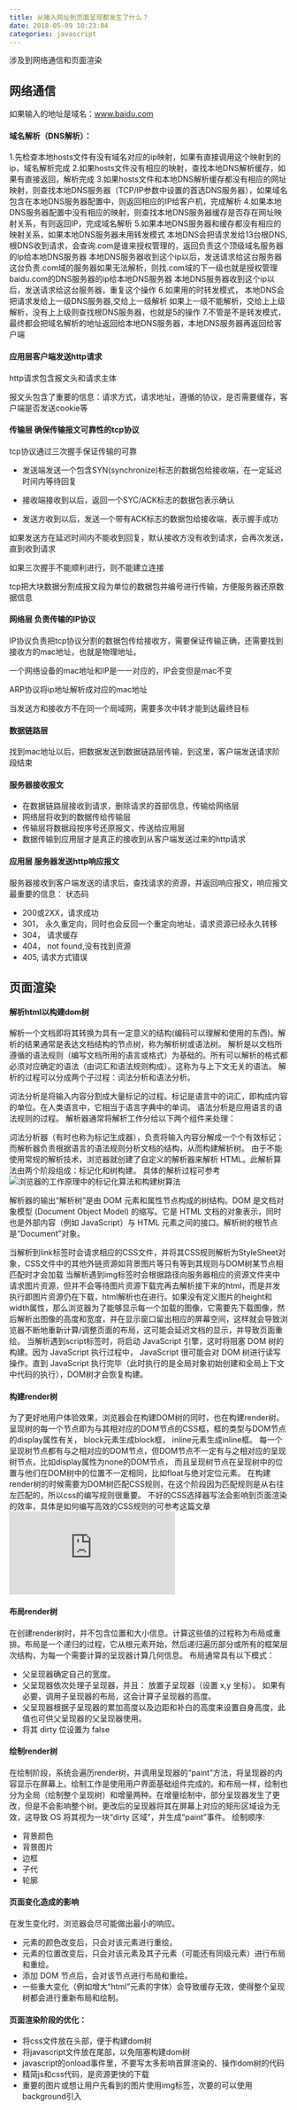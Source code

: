 ```yaml
---
title: 从输入网址到页面呈现都发生了什么？
date: 2018-05-09 10:23:04
categories: javascript
---
```


涉及到网络通信和页面渲染

## 网络通信

如果输入的地址是域名：www.baidu.com

#### 域名解析（DNS解析）：

  1.先检查本地hosts文件有没有域名对应的ip映射，如果有直接调用这个映射到的ip，域名解析完成
  2.如果hosts文件没有相应的映射，查找本地DNS解析缓存，如果有直接返回，解析完成
  3.如果hosts文件和本地DNS解析缓存都没有相应的网址映射，则查找本地DNS服务器（TCP/IP参数中设置的首选DNS服务器），如果域名包含在本地DNS服务器配置中，则返回相应的IP给客户机，完成解析
  4.如果本地DNS服务器配置中没有相应的映射，则查找本地DNS服务器缓存是否存在网址映射关系，有则返回IP，完成域名解析
  5.如果本地DNS服务器和缓存都没有相应的映射关系，如果本地DNS服务器未用转发模式
      本地DNS会把请求发给13台根DNS,
      根DNS收到请求，会查询.com是谁来授权管理的，返回负责这个顶级域名服务器的Ip给本地DNS服务器
      本地DNS服务器收到这个ip以后，发送请求给这台服务器
      这台负责.com域的服务器如果无法解析，则找.com域的下一级也就是授权管理baidu.com的DNS服务器的ip给本地DNS服务器
      本地DNS服务器收到这个ip以后，发送请求给这台服务器，重复这个操作
  6.如果用的时转发模式，
      本地DNS会把请求发给上一级DNS服务器,交给上一级解析
      如果上一级不能解析，交给上上级解析，没有上上级则查找根DNS服务器，也就是5的操作
  7.不管是不是转发模式，最终都会把域名解析的地址返回给本地DNS服务器，本地DNS服务器再返回给客户端


#### 应用层客户端发送http请求

http请求包含报文头和请求主体

报文头包含了重要的信息：请求方式，请求地址，遵循的协议，是否需要缓存，客户端是否发送cookie等

#### 传输层 确保传输报文可靠性的tcp协议

tcp协议通过三次握手保证传输的可靠

- 发送端发送一个包含SYN(synchronize)标志的数据包给接收端，在一定延迟时间内等待回复

- 接收端接收到以后，返回一个SYC/ACK标志的数据包表示确认

- 发送方收到以后，发送一个带有ACK标志的数据包给接收端，表示握手成功

如果发送方在延迟时间内不能收到回复，默认接收方没有收到请求，会再次发送，直到收到请求

如果三次握手不能顺利进行，则不能建立连接

tcp把大块数据分割成报文段为单位的数据包并编号进行传输，方便服务器还原数据信息

#### 网络层 负责传输的IP协议

IP协议负责把tcp协议分割的数据包传给接收方，需要保证传输正确，还需要找到接收方的mac地址，也就是物理地址。

一个网络设备的mac地址和IP是一一对应的，IP会变但是mac不变

ARP协议将ip地址解析成对应的mac地址

当发送方和接收方不在同一个局域网，需要多次中转才能到达最终目标

#### 数据链路层

找到mac地址以后，把数据发送到数据链路层传输，到这里，客户端发送请求阶段结束

#### 服务器接收报文

- 在数据链路层接收到请求，删除请求的首部信息，传输给网络层
- 网络层将收到的数据传给传输层
- 传输层将数据段按序号还原报文，传送给应用层
- 数据传输到应用层才是真正的接收到从客户端发送过来的http请求

#### 应用层 服务器发送http响应报文

服务器接收到客户端发送的请求后，查找请求的资源，并返回响应报文，响应报文最重要的信息： 状态码

- 200或2XX，请求成功
- 301， 永久重定向，同时也会反回一个重定向地址，请求资源已经永久转移
- 304， 请求缓存
- 404， not found,没有找到资源
- 405, 请求方式错误


## 页面渲染

#### 解析html以构建dom树

解析一个文档即将其转换为具有一定意义的结构(编码可以理解和使用的东西)。解析的结果通常是表达文档结构的节点树，称为解析树或语法树。
解析是以文档所遵循的语法规则（编写文档所用的语言或格式）为基础的。所有可以解析的格式都必须对应确定的语法（由词汇和语法规则构成）。这称为与上下文无关的语法。
解析的过程可以分成两个子过程：词法分析和语法分析。

词法分析是将输入内容分割成大量标记的过程。标记是语言中的词汇，即构成内容的单位。在人类语言中，它相当于语言字典中的单词。
语法分析是应用语言的语法规则的过程。
解析器通常将解析工作分给以下两个组件来处理：

词法分析器（有时也称为标记生成器），负责将输入内容分解成一个个有效标记；
而解析器负责根据语言的语法规则分析文档的结构，从而构建解析树。
由于不能使用常规的解析技术，浏览器就创建了自定义的解析器来解析 HTML。此解析算法由两个阶段组成：标记化和树构建。
具体的解析过程可参考![浏览器的工作原理](https://www.html5rocks.com/zh/tutorials/internals/howbrowserswork/)中的标记化算法和构建树算法

解析器的输出“解析树”是由 DOM 元素和属性节点构成的树结构。DOM 是文档对象模型 (Document Object Model) 的缩写。它是 HTML 文档的对象表示，同时也是外部内容（例如 JavaScript）与 HTML 元素之间的接口。解析树的根节点是“Document”对象。

当解析到link标签时会请求相应的CSS文件，并将其CSS规则解析为StyleSheet对象，CSS文件中的其他外链资源如背景图片等只有等到其规则与DOM树某节点相匹配时才会加载
当解析遇到img标签时会根据路径向服务器相应的资源文件夹中请求图片资源，但并不会等待图片资源下载完再去解析接下来的html，而是并发执行即图片资源仍在下载，html解析也在进行。如果没有定义图片的height和width属性，那么浏览器为了能够显示每一个加载的图像，它需要先下载图像，然后解析出图像的高度和宽度，并在显示窗口留出相应的屏幕空间，这样就会导致浏览器不断地重新计算/调整页面的布局，这可能会延迟文档的显示，并导致页面重绘。
当解析遇到script标签时，将启动 JavaScript 引擎，这时将阻塞 DOM 树的构建。因为 JavaScript 执行过程中， JavaScript 很可能会对 DOM 树进行读写操作。直到 JavaScript 执行完毕（此时执行的是全局对象初始创建和全局上下文中代码的执行），DOM树才会恢复构建。

#### 构建render树

为了更好地用户体验效果，浏览器会在构建DOM树的同时，也在构建render树。
呈现树的每一个节点即为与其相对应的DOM节点的CSS框，框的类型与DOM节点的display属性有关，
block元素生成block框，
inline元素生成inline框。
每一个呈现树节点都有与之相对应的DOM节点，但DOM节点不一定有与之相对应的呈现树节点，比如display属性为none的DOM节点，
而且呈现树节点在呈现树中的位置与他们在DOM树中的位置不一定相同，比如float与绝对定位元素。
在构建render树的时候需要为DOM树匹配CSS规则，在这个阶段因为匹配规则是从右往左匹配的，所以css的编写规则很重要。
不好的CSS选择器写法会影响到页面渲染的效率，具体是如何编写高效的CSS规则的可参考这篇文章![CSS选择器性能分析](http://www.cnblogs.com/jesse131/p/6135773.html)

#### 布局render树

在创建render树时，并不包含位置和大小信息。计算这些值的过程称为布局或重排。布局是一个递归的过程，它从根元素开始，然后递归遍历部分或所有的框架层次结构，为每一个需要计算的呈现器计算几何信息。
布局通常具有以下模式：

- 父呈现器确定自己的宽度。
- 父呈现器依次处理子呈现器，并且：
  放置子呈现器（设置 x,y 坐标）。
  如果有必要，调用子呈现器的布局，这会计算子呈现器的高度。
- 父呈现器根据子呈现器的累加高度以及边距和补白的高度来设置自身高度，此值也可供父呈现器的父呈现器使用。
- 将其 dirty 位设置为 false

#### 绘制render树

在绘制阶段，系统会遍历render树，并调用呈现器的“paint”方法，将呈现器的内容显示在屏幕上。绘制工作是使用用户界面基础组件完成的。和布局一样，绘制也分为全局（绘制整个呈现树）和增量两种。在增量绘制中，部分呈现器发生了更改，但是不会影响整个树。更改后的呈现器将其在屏幕上对应的矩形区域设为无效，这导致 OS 将其视为一块“dirty 区域”，并生成“paint”事件。
绘制顺序:

- 背景颜色
- 背景图片
- 边框
- 子代
- 轮廓

#### 页面变化造成的影响

在发生变化时，浏览器会尽可能做出最小的响应。

- 元素的颜色改变后，只会对该元素进行重绘。
- 元素的位置改变后，只会对该元素及其子元素（可能还有同级元素）进行布局和重绘。
- 添加 DOM 节点后，会对该节点进行布局和重绘。
- 一些重大变化（例如增大“html”元素的字体）会导致缓存无效，使得整个呈现树都会进行重新布局和绘制。

#### 页面渲染阶段的优化：

- 将css文件放在头部，便于构建dom树
- 将javascript文件放在尾部，以免阻塞构建dom树
- javascript的onload事件里，不要写太多影响首屏渲染的、操作dom树的代码
- 精简js和css代码，是资源更快的下载
- 重要的图片或想让用户先看到的图片使用img标签，次要的可以使用background引入